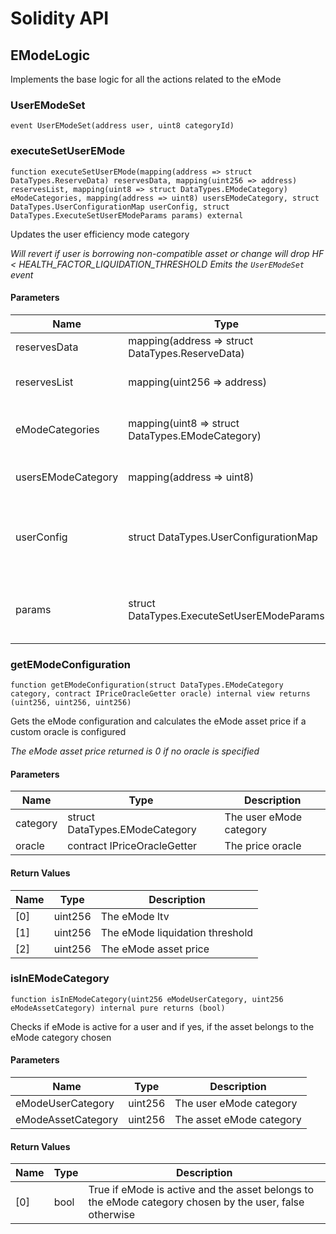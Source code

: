 # Solidity API

## EModeLogic

Implements the base logic for all the actions related to the eMode

### UserEModeSet

```solidity
event UserEModeSet(address user, uint8 categoryId)
```

### executeSetUserEMode

```solidity
function executeSetUserEMode(mapping(address => struct DataTypes.ReserveData) reservesData, mapping(uint256 => address) reservesList, mapping(uint8 => struct DataTypes.EModeCategory) eModeCategories, mapping(address => uint8) usersEModeCategory, struct DataTypes.UserConfigurationMap userConfig, struct DataTypes.ExecuteSetUserEModeParams params) external
```

Updates the user efficiency mode category

_Will revert if user is borrowing non-compatible asset or change will drop HF < HEALTH_FACTOR_LIQUIDATION_THRESHOLD
Emits the `UserEModeSet` event_

#### Parameters

| Name | Type | Description |
| ---- | ---- | ----------- |
| reservesData | mapping(address &#x3D;&gt; struct DataTypes.ReserveData) | The state of all the reserves |
| reservesList | mapping(uint256 &#x3D;&gt; address) | The addresses of all the active reserves |
| eModeCategories | mapping(uint8 &#x3D;&gt; struct DataTypes.EModeCategory) | The configuration of all the efficiency mode categories |
| usersEModeCategory | mapping(address &#x3D;&gt; uint8) | The state of all users efficiency mode category |
| userConfig | struct DataTypes.UserConfigurationMap | The user configuration mapping that tracks the supplied/borrowed assets |
| params | struct DataTypes.ExecuteSetUserEModeParams | The additional parameters needed to execute the setUserEMode function |

### getEModeConfiguration

```solidity
function getEModeConfiguration(struct DataTypes.EModeCategory category, contract IPriceOracleGetter oracle) internal view returns (uint256, uint256, uint256)
```

Gets the eMode configuration and calculates the eMode asset price if a custom oracle is configured

_The eMode asset price returned is 0 if no oracle is specified_

#### Parameters

| Name | Type | Description |
| ---- | ---- | ----------- |
| category | struct DataTypes.EModeCategory | The user eMode category |
| oracle | contract IPriceOracleGetter | The price oracle |

#### Return Values

| Name | Type | Description |
| ---- | ---- | ----------- |
| [0] | uint256 | The eMode ltv |
| [1] | uint256 | The eMode liquidation threshold |
| [2] | uint256 | The eMode asset price |

### isInEModeCategory

```solidity
function isInEModeCategory(uint256 eModeUserCategory, uint256 eModeAssetCategory) internal pure returns (bool)
```

Checks if eMode is active for a user and if yes, if the asset belongs to the eMode category chosen

#### Parameters

| Name | Type | Description |
| ---- | ---- | ----------- |
| eModeUserCategory | uint256 | The user eMode category |
| eModeAssetCategory | uint256 | The asset eMode category |

#### Return Values

| Name | Type | Description |
| ---- | ---- | ----------- |
| [0] | bool | True if eMode is active and the asset belongs to the eMode category chosen by the user, false otherwise |

